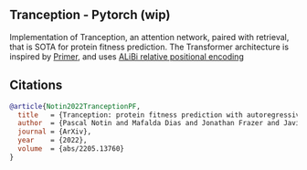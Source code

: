 ## Tranception - Pytorch (wip)

Implementation of Tranception, an attention network, paired with retrieval, that is SOTA for protein fitness prediction. The Transformer architecture is inspired by <a href="https://arxiv.org/abs/2109.08668">Primer</a>, and uses <a href="https://arxiv.org/abs/2108.12409">ALiBi relative positional encoding</a>

## Citations

```bibtex
@article{Notin2022TranceptionPF,
  title   = {Tranception: protein fitness prediction with autoregressive transformers and inference-time retrieval},
  author  = {Pascal Notin and Mafalda Dias and Jonathan Frazer and Javier Marchena-Hurtado and Aidan N. Gomez and Debora S. Marks and Yarin Gal},
  journal = {ArXiv},
  year    = {2022},
  volume  = {abs/2205.13760}
}
```
